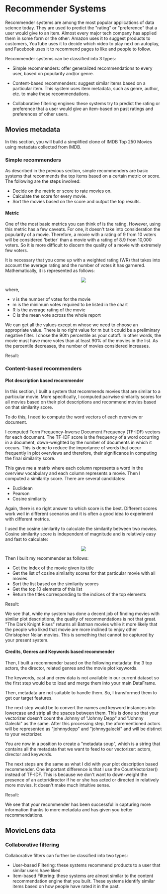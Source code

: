 # Recommender Systems
Recommender systems are among the most popular applications of data science today. They are used to predict the "rating" or "preference" that a user would give to an item. Almost every major tech company has applied them in some form or the other: Amazon uses it to suggest products to customers, YouTube uses it to decide which video to play next on autoplay, and Facebook uses it to recommend pages to like and people to follow.

Recommender systems can be classified into 3 types:
- Simple recommenders: offer generalized recommendations to every user, based on popularity and/or genre.

- Content-based recommenders: suggest similar items based on a particular item. This system uses item metadata, such as genre, author, etc. to make 
these recommendations.

- Collaborative filtering engines: these systems try to predict the rating or preference that a user would give an item-based on past ratings and preferences of 
other users.

## Movies metadata
In this section, you will build a simplified clone of IMDB Top 250 Movies using metadata collected from IMDB.

### Simple recommenders
As described in the previous section, simple recommenders are basic systems that recommends the top items based on a certain metric or score. 
The following are the steps involved:
- Decide on the metric or score to rate movies on.
- Calculate the score for every movie.
- Sort the movies based on the score and output the top results.

#### Metric
One of the most basic metrics you can think of is the rating. However, using this metric has a few caveats. For one, it doesn't take into consideration the popularity of a movie. Therefore, a movie with a rating of 9 from 10 voters will be considered 'better' than a movie with a rating of 8.9 from 10,000 voters. So it is more difficult to discern the quality of a movie with extremely few voters.

It is necessary that you come up with a weighted rating (WR) that takes into account the average rating and the number of votes it has garnered. Mathematically, it is represented as follows:

<p align="center">
<img src="https://user-images.githubusercontent.com/83417933/131492903-e34e0d25-1feb-48b9-aead-b21566eb96f8.png" />
</p>

where,
- v is the number of votes for the movie
- m is the minimum votes required to be listed in the chart
- R is the average rating of the movie
- C is the mean vote across the whole report

We can get all the values except m whose we need to choose an appropriate value. There is no right value for m but it could be a preliminary negative filter. I chose the 90th percentile as your cutoff. In other words, the movie must have more votes than at least 90% of the movies in the list. As the percentile decreases, the number of movies considered increases.

Result:

### Content-based recommenders

#### Plot description based recommender
In this section, I built a system that recommends movies that are similar to a particular movie. More specifically, I computed pairwise similarity scores for all movies based on their plot descriptions and recommend movies based on that similarity score.

To do this, I need to compute the word vectors of each overview or document.

I computed Term Frequency-Inverse Document Frequency (TF-IDF) vectors for each document. The TF-IDF score is the frequency of a word occurring in a document, down-weighted by the number of documents in which it occurs. This is done to reduce the importance of words that occur frequently in plot overviews and therefore, their significance in computing the final similarity score.

This gave me a matrix where each column represents a word in the overview vocabulary and each column represents a movie. Then I computed a similarity score. There are several candidates:
- Euclidean
- Pearson
- Cosine similarity

Again, there is no right answer to which score is the best. Different scores work well in different scenarios and it is often a good idea to experiment with different metrics.

I used the cosine similarity to calculate the similarity between two movies. Cosine similarity score is independent of magnitude and is relatively easy and fast to calculate:
<p align="center">
<img src="https://user-images.githubusercontent.com/83417933/131520810-5a43ab61-ce91-474d-b626-23d3d7f13796.png" />
</p>

Then I built my recommender as follows:
- Get the index of the movie given its title
- Get the list of cosine similarity scores for that particular movie with all movies
- Sort the list based on the similarity scores
- Get the top 10 elements of this list
- Return the titles corresponding to the indices of the top elements

Result:

We see that, while my system has done a decent job of finding movies with similar plot descriptions, the quality of recommendations is not that great. "The Dark Knight Rises" returns all Batman movies while it more likely that the people who liked that movie are more inclined to enjoy other Christopher Nolan movies. This is something that cannot be captured by your present system.

#### Credits, Genres and Keywords based recommender
Then, I built a recommender based on the following metadata: the 3 top actors, the director, related genres and the movie plot keywords.

The keywords, cast and crew data is not available in our current dataset so the first step would be to load and merge them into your main DataFrame. 

Then, metadata are not suitable to handle them. So, I transformed them to get our target features. 

The next step would be to convert the names and keyword instances into lowercase and strip all the spaces between them. This is done so that your vectorizer doesn't count the Johnny of "Johnny Depp" and "Johnny Galecki" as the same. After this processing step, the aforementioned actors will be represented as "johnnydepp" and "johnnygalecki" and will be distinct to your vectorizer.

You are now in a position to create a "metadata soup", which is a string that contains all the metadata that we want to feed to our vectorizer: actors, director and keywords.

The next steps are the same as what I did with your plot description based recommender. One important difference is that I use the CountVectorizer() instead of TF-IDF. This is because we don't want to down-weight the presence of an actor/director if he or she has acted or directed in relatively more movies. It doesn't make much intuitive sense.

Result:

We see that your recommender has been successful in capturing more information thanks to more metadata and has given you better recommendations.

## MovieLens data

### Collaborative filtering
Collaborative filters can further be classified into two types:
- User-based Filtering: these systems recommend products to a user that similar users have liked
- Item-based Filtering: these systems are almost similar to the content recommendation engine that you built. These systems identify similar items based on how people have rated it in the past.
